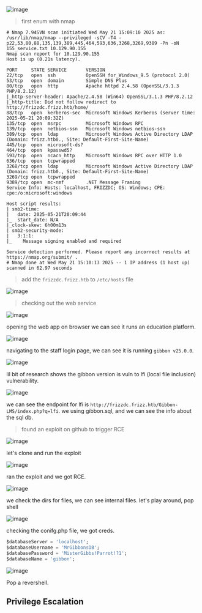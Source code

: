 ![image](https://github.com/user-attachments/assets/b18d55ca-14a8-490a-97e6-2e9231fc8eb8)

> first enum with nmap

```shell
# Nmap 7.94SVN scan initiated Wed May 21 15:09:10 2025 as: /usr/lib/nmap/nmap --privileged -sCV -T4 -p22,53,80,88,135,139,389,445,464,593,636,3268,3269,9389 -Pn -oN 155_service.txt 10.129.90.155
Nmap scan report for 10.129.90.155
Host is up (0.21s latency).

PORT     STATE SERVICE       VERSION
22/tcp   open  ssh           OpenSSH for_Windows_9.5 (protocol 2.0)
53/tcp   open  domain        Simple DNS Plus
80/tcp   open  http          Apache httpd 2.4.58 (OpenSSL/3.1.3 PHP/8.2.12)
|_http-server-header: Apache/2.4.58 (Win64) OpenSSL/3.1.3 PHP/8.2.12
|_http-title: Did not follow redirect to http://frizzdc.frizz.htb/home/
88/tcp   open  kerberos-sec  Microsoft Windows Kerberos (server time: 2025-05-21 20:09:32Z)
135/tcp  open  msrpc         Microsoft Windows RPC
139/tcp  open  netbios-ssn   Microsoft Windows netbios-ssn
389/tcp  open  ldap          Microsoft Windows Active Directory LDAP (Domain: frizz.htb0., Site: Default-First-Site-Name)
445/tcp  open  microsoft-ds?
464/tcp  open  kpasswd5?
593/tcp  open  ncacn_http    Microsoft Windows RPC over HTTP 1.0
636/tcp  open  tcpwrapped
3268/tcp open  ldap          Microsoft Windows Active Directory LDAP (Domain: frizz.htb0., Site: Default-First-Site-Name)
3269/tcp open  tcpwrapped
9389/tcp open  mc-nmf        .NET Message Framing
Service Info: Hosts: localhost, FRIZZDC; OS: Windows; CPE: cpe:/o:microsoft:windows

Host script results:
| smb2-time: 
|   date: 2025-05-21T20:09:44
|_  start_date: N/A
|_clock-skew: 6h00m13s
| smb2-security-mode: 
|   3:1:1: 
|_    Message signing enabled and required

Service detection performed. Please report any incorrect results at https://nmap.org/submit/ .
# Nmap done at Wed May 21 15:10:13 2025 -- 1 IP address (1 host up) scanned in 62.97 seconds
```

> add the `frizzdc.frizz.htb` to `/etc/hosts` file

![image](https://github.com/user-attachments/assets/414ff2af-a7ae-4950-8c1f-fc7cf91d8c99)

> checking out the web service

![image](https://github.com/user-attachments/assets/4cefd179-0489-4ae0-be5c-ca4608ff3c5f)

opening the web app on browser we can see it runs an education platform. 

![image](https://github.com/user-attachments/assets/1757a8cc-aa0f-47e6-b707-3de0ada637b7)

navigating to the staff login page, we can see it is running `gibbon v25.0.0`. 

![image](https://github.com/user-attachments/assets/6b364863-e852-4c9e-b877-091e7b60b996)

lil bit of research shows the gibbon version is vuln to lfi (local file inclusion) vulnerability.

![image](https://github.com/user-attachments/assets/ce8bae4a-fdf1-4730-b6e4-252fcaeb9f66)

we can see the endpoint for lfi is `http://frizzdc.frizz.htb/Gibbon-LMS/index.php?q=lfi`. we using gibbon.sql, and we can see the info about the sql db. 

> found an exploit on github to trigger RCE

![image](https://github.com/user-attachments/assets/d345733f-b6a9-4b0e-9f75-7e4c7e1e8869)

let's clone and run the exploit 

![image](https://github.com/user-attachments/assets/3fe86a84-377e-449c-aa09-e59c35eba698)

ran the exploit and we got RCE. 

![image](https://github.com/user-attachments/assets/c8cedad4-8983-4833-8f10-176023db8f1a)

we check the dirs for files, we can see internal files. let's play around, pop shell 

![image](https://github.com/user-attachments/assets/438814dc-9384-4b49-b78c-0cb30399c771)

checking the conifg.php file, we got creds. 

```sql
$databaseServer = 'localhost';
$databaseUsername = 'MrGibbonsDB';
$databasePassword = 'MisterGibbs!Parrot!?1';
$databaseName = 'gibbon';
```

![image](https://github.com/user-attachments/assets/930dcbd5-c2b3-4907-9156-81c8a9a92ec9)

Pop a revershell.



## Privilege Escalation






